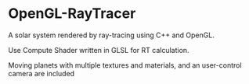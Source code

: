 # OpenGL-RayTracer

A solar system rendered by ray-tracing using C++ and OpenGL.

Use Compute Shader written in GLSL for RT calculation.

Moving planets with multiple textures and materials, and an user-control camera are included